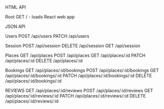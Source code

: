 HTML API

Root
  GET / - loads React web app

JSON API

Users
  POST /api/users
  PATCH /api/users

Session
  POST /api/session
  DELETE /api/session
  GET /api/session

Places
  GET /api/places
  POST /api/places
  GET /api/places/:id
  PATCH /api/places/:id
  DELETE /api/places/:id

Bookings
  GET /api/places/:id/bookings
  POST /api/places/:id/bookings
  GET /api/places/:id/bookings/:id
  PATCH /api/places/:id/bookings/:id
  DELETE /api/places/:id/bookings/:id

REVIEWS
  GET /api/places/:id/reviews
  POST /api/places/:id/reviews
  GET /api/places/:id/reviews/:id
  PATCH /api/places/:id/reviews/:id
  DELETE /api/places/:id/reviews/:id
